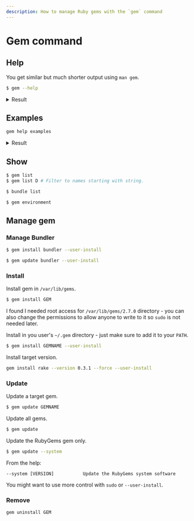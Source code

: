 ```yaml
---
description: How to manage Ruby gems with the `gem` command
---
```

# Gem command


## Help

You get similar but much shorter output using `man gem`.

```sh
$ gem --help
```

<details>
<summary>Result</summary>

```
RubyGems is a sophisticated package manager for Ruby.  This is a
basic help message containing pointers to more information.

  Usage:
    gem -h/--help
    gem -v/--version
    gem command [arguments...] [options...]

  Examples:
    gem install rake
    gem list --local
    gem build package.gemspec
    gem help install

  Further help:
    gem help commands            list all 'gem' commands
    gem help examples            show some examples of usage
    gem help gem_dependencies    gem dependencies file guide
    gem help platforms           gem platforms guide
    gem help <COMMAND>           show help on COMMAND
                                   (e.g. 'gem help install')
    gem server                   present a web page at
                                 http://localhost:8808/
                                 with info about installed gems
  Further information:
    https://guides.rubygems.org
```

</details>


## Examples


```sh
gem help examples
```

<details>
<summary>Result</summary>

```
Some examples of 'gem' usage.

* Install 'rake', either from local directory or remote server:

    gem install rake

* Install 'rake', only from remote server:

    gem install rake --remote

* Install 'rake', but only version 0.3.1, even if dependencies
  are not met, and into a user-specific directory:

    gem install rake --version 0.3.1 --force --user-install

* List local gems whose name begins with 'D':

    gem list D

* List local and remote gems whose name contains 'log':

    gem search log --both

* List only remote gems whose name contains 'log':

    gem search log --remote

* Uninstall 'rake':

    gem uninstall rake

* Create a gem:

    See https://guides.rubygems.org/make-your-own-gem/

* See information about RubyGems:

    gem environment

* Update all gems on your system:

    gem update

* Update your local version of RubyGems

    gem update --system
```

</details>


## Show

```sh
$ gem list
$ gem list D # Filter to names starting with string.
```

```sh
$ bundle list
```

```sh
$ gem environment
```


## Manage gem

### Manage Bundler

```sh
$ gem install bundler --user-install
```

```sh
$ gem update bundler --user-install
```

### Install

Install gem in `/var/lib/gems`.

```sh
$ gem install GEM
```

I found I needed root access for `/var/lib/gems/2.7.0` directory - you can also change the permissions to allow anyone to write to it so `sudo` is not needed later.

Install in you user's `~/.gem` directory - just make sure to add it to your `PATH`.

```sh
$ gem install GEMNAME --user-install
```

Install target version.

```sh
gem install rake --version 0.3.1 --force --user-install
```

### Update

Update a target gem.

```sh
$ gem update GEMNAME
```

Update all gems.

```sh
$ gem update
```

Update the RubyGems gem only.

```sh
$ gem update --system
```

From the help:

```
--system [VERSION]           Update the RubyGems system software
```

You might want to use more control with `sudo` or `--user-install`.


### Remove

```sh
gem uninstall GEM
```
